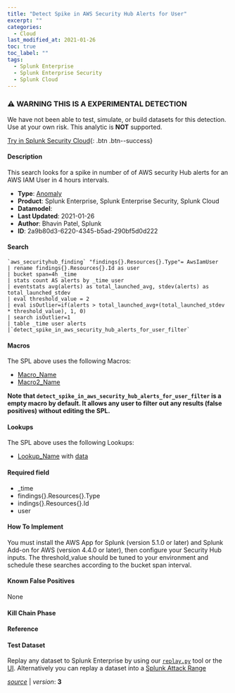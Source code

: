 ```yaml
---
title: "Detect Spike in AWS Security Hub Alerts for User"
excerpt: ""
categories:
  - Cloud
last_modified_at: 2021-01-26
toc: true
toc_label: ""
tags:
  - Splunk Enterprise
  - Splunk Enterprise Security
  - Splunk Cloud
---
```


### ⚠️ WARNING THIS IS A EXPERIMENTAL DETECTION
We have not been able to test, simulate, or build datasets for this detection. Use at your own risk. This analytic is **NOT** supported.


[Try in Splunk Security Cloud](https://www.splunk.com/en_us/cyber-security.html){: .btn .btn--success}

#### Description

This search looks for a spike in number of of AWS security Hub alerts for an AWS IAM User in 4 hours intervals.

- **Type**: [Anomaly](https://github.com/splunk/security_content/wiki/Detection-Analytic-Types)
- **Product**: Splunk Enterprise, Splunk Enterprise Security, Splunk Cloud
- **Datamodel**: 
- **Last Updated**: 2021-01-26
- **Author**: Bhavin Patel, Splunk
- **ID**: 2a9b80d3-6220-4345-b5ad-290bf5d0d222

#### Search

```
`aws_securityhub_finding` "findings{}.Resources{}.Type"= AwsIamUser 
| rename findings{}.Resources{}.Id as user 
| bucket span=4h _time 
| stats count AS alerts by _time user 
| eventstats avg(alerts) as total_launched_avg, stdev(alerts) as total_launched_stdev 
| eval threshold_value = 2 
| eval isOutlier=if(alerts > total_launched_avg+(total_launched_stdev * threshold_value), 1, 0) 
| search isOutlier=1 
| table _time user alerts 
|`detect_spike_in_aws_security_hub_alerts_for_user_filter`
```

#### Macros
The SPL above uses the following Macros:
* [Macro_Name](https://)
* [Macro2_Name](https://)

**Note that `detect_spike_in_aws_security_hub_alerts_for_user_filter` is a empty macro by default. It allows any user to filter out any results (false positives) without editing the SPL.**

#### Lookups
The SPL above uses the following Lookups:

* [Lookup_Name]() with [data]()

#### Required field
* _time
* findings{}.Resources{}.Type
* indings{}.Resources{}.Id
* user


#### How To Implement
You must install the AWS App for Splunk (version 5.1.0 or later) and Splunk Add-on for AWS (version 4.4.0 or later), then configure your Security Hub inputs. The threshold_value should be tuned to your environment and schedule these searches according to the bucket span interval.

#### Known False Positives
None

#### Kill Chain Phase






#### Reference


#### Test Dataset
Replay any dataset to Splunk Enterprise by using our [`replay.py`](https://github.com/splunk/attack_data#using-replaypy) tool or the [UI](https://github.com/splunk/attack_data#using-ui).
Alternatively you can replay a dataset into a [Splunk Attack Range](https://github.com/splunk/attack_range#replay-dumps-into-attack-range-splunk-server)




[*source*](https://github.com/splunk/security_content/tree/develop/detections/experimental/cloud/detect_spike_in_aws_security_hub_alerts_for_user.yml) \| *version*: **3**